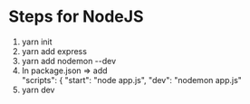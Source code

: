 # Steps for NodeJS

1. yarn init
2. yarn add express
3. yarn add nodemon --dev
4. In package.json => add <br />
    "scripts": {
    "start": "node app.js",
    "dev": "nodemon app.js"
5. yarn dev